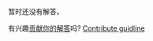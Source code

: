 
暂时还没有解答。

有兴趣[贡献你的解答](https://github.com/BFEdev/BFE.dev-solutions/blob/main/problem/Reverse-a-linked-list_zh.md)吗? [Contribute guidline](https://github.com/BFEdev/BFE.dev-solutions#how-to-contribute)
